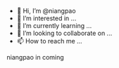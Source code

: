 - 👋 Hi, I’m @niangpao
- 👀 I’m interested in ...
- 🌱 I’m currently learning ...
- 💞️ I’m looking to collaborate on ...
- 📫 How to reach me ...

<!---
niangpao/niangpao is a ✨ special ✨ repository because its `README.md` (this file) appears on your GitHub profile.
You can click the Preview link to take a look at your changes.
--->niangpao in coming
